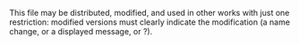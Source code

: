  This file may be distributed, modified, and used in other works with just one restriction: modified versions must clearly indicate the modification (a name change, or a displayed message, or ?).